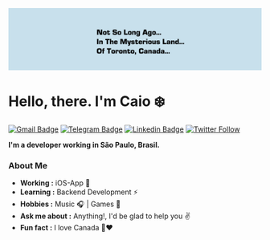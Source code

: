 ![Scott](https://github.com/caioalcn/caioalcn/blob/master/toronto.png "Scott")
# Hello, there. I'm Caio :snowflake:
[![Gmail Badge](https://img.shields.io/badge/-Gmail-c14438?style=flat-square&logo=Gmail&logoColor=white&link=mailto:caioalcntara@gmail.com)](mailto:caioalcntara@gmail.com)
[![Telegram Badge](https://img.shields.io/badge/-Telegram-1ca0f1?style=flat-square&labelColor=1ca0f1&logo=telegram&logoColor=white&link=https://t.me/caioalcn)](https://t.me/caioalcn)
[![Linkedin Badge](https://img.shields.io/badge/-LinkedIn-blue?style=flat-square&logo=Linkedin&logoColor=white&link=https://www.linkedin.com/in/caio-alcantara/)](https://www.linkedin.com/in/caio-alcantara/)
[![Twitter Follow](https://img.shields.io/twitter/follow/caiowk.svg?style=social)](https://twitter.com/caiowk)

**I'm a developer working in São Paulo, Brasil.**

### About Me
-  **Working :** iOS-App :iphone:
-  **Learning :** Backend Development :zap:
-  **Hobbies :** Music :headphones: | Games :space_invader:
-  **Ask me about :** Anything!, I'd be glad to help you :v:
-  **Fun fact :** I love Canada :maple_leaf::heart:
